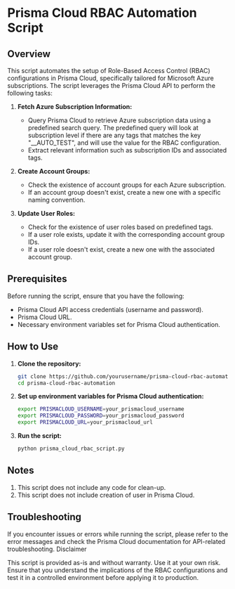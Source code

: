 # Prisma Cloud RBAC Automation Script

## Overview

This script automates the setup of Role-Based Access Control (RBAC) configurations in Prisma Cloud, specifically tailored for Microsoft Azure subscriptions. The script leverages the Prisma Cloud API to perform the following tasks:

1. **Fetch Azure Subscription Information:**
   - Query Prisma Cloud to retrieve Azure subscription data using a predefined search query. The predefined query will look at subscription level if there are any tags that matches the key "__AUTO_TEST", and will use the value for the RBAC configuration.
   - Extract relevant information such as subscription IDs and associated tags.

2. **Create Account Groups:**
   - Check the existence of account groups for each Azure subscription.
   - If an account group doesn't exist, create a new one with a specific naming convention.

3. **Update User Roles:**
   - Check for the existence of user roles based on predefined tags.
   - If a user role exists, update it with the corresponding account group IDs.
   - If a user role doesn't exist, create a new one with the associated account group.

## Prerequisites

Before running the script, ensure that you have the following:

- Prisma Cloud API access credentials (username and password).
- Prisma Cloud URL.
- Necessary environment variables set for Prisma Cloud authentication.

## How to Use

1. **Clone the repository:**

   ```bash
   git clone https://github.com/yourusername/prisma-cloud-rbac-automation.git
   cd prisma-cloud-rbac-automation


2. **Set up environment variables for Prisma Cloud authentication:**

    ```bash
    export PRISMACLOUD_USERNAME=your_prismacloud_username
    export PRISMACLOUD_PASSWORD=your_prismacloud_password
    export PRISMACLOUD_URL=your_prismacloud_url

3. **Run the script:**

    ```bash
    python prisma_cloud_rbac_script.py


## Notes

1. This script does not include any code for clean-up.
2. This script does not include creation of user in Prisma Cloud.


## Troubleshooting

If you encounter issues or errors while running the script, please refer to the error messages and check the Prisma Cloud documentation for API-related troubleshooting.
Disclaimer

This script is provided as-is and without warranty. Use it at your own risk. Ensure that you understand the implications of the RBAC configurations and test it in a controlled environment before applying it to production.


